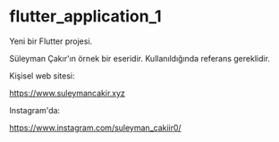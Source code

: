 # flutter_application_1

Yeni bir Flutter projesi.

Süleyman Çakır'ın örnek bir eseridir. Kullanıldığında referans gereklidir.

Kişisel web sitesi:

https://www.suleymancakir.xyz

Instagram'da:

https://www.instagram.com/suleyman_cakiir0/
